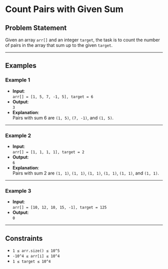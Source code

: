 # Count Pairs with Given Sum

## Problem Statement

Given an array `arr[]` and an integer `target`, the task is to count the number of pairs in the array that sum up to the given `target`.

---

## Examples

### Example 1
- **Input**:  
  `arr[] = [1, 5, 7, -1, 5], target = 6`
- **Output**:  
  `3`
- **Explanation**:  
  Pairs with sum 6 are `(1, 5)`, `(7, -1)`, and `(1, 5)`.

---

### Example 2
- **Input**:  
  `arr[] = [1, 1, 1, 1], target = 2`
- **Output**:  
  `6`
- **Explanation**:  
  Pairs with sum 2 are `(1, 1)`, `(1, 1)`, `(1, 1)`, `(1, 1)`, `(1, 1)`, and `(1, 1)`.

---

### Example 3
- **Input**:  
  `arr[] = [10, 12, 10, 15, -1], target = 125`
- **Output**:  
  `0`

---

## Constraints
- `1 ≤ arr.size() ≤ 10^5`
- `-10^4 ≤ arr[i] ≤ 10^4`
- `1 ≤ target ≤ 10^4`
